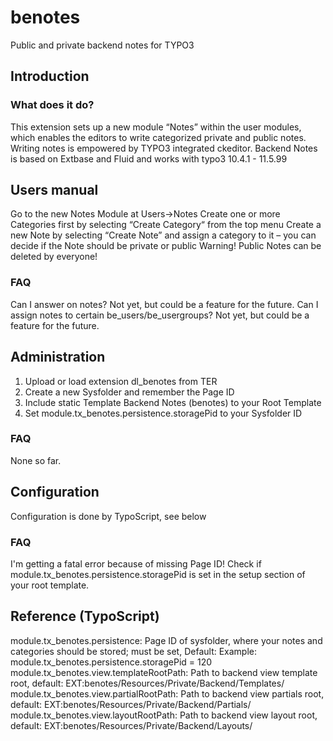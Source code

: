 # benotes
Public and private backend notes for TYPO3

## Introduction
### What does it do?
This extension sets up a new module “Notes” within the user modules, which enables the editors to write categorized private and public notes. Writing notes is empowered by TYPO3 integrated ckeditor. Backend Notes is based on Extbase and Fluid and works with typo3 10.4.1 - 11.5.99

## Users manual
Go to the new Notes Module at Users->Notes 
Create one or more Categories first by selecting “Create Category“ from the top menu
Create a new Note by selecting “Create Note” and assign a category to it – you can decide if the Note should be private or public
Warning! Public Notes can be deleted by everyone!

### FAQ
Can I answer on notes? Not yet, but could be a feature for the future.
Can I assign notes to certain be_users/be_usergroups? Not yet, but could be a feature for the future.

## Administration
1. Upload or load extension dl_benotes from TER
2. Create a new Sysfolder and remember the Page ID
3. Include static Template Backend Notes (benotes) to your Root Template
4. Set module.tx_benotes.persistence.storagePid to your Sysfolder ID

### FAQ
None so far.

## Configuration
Configuration is done by TypoScript, see below

### FAQ
I'm getting a fatal error because of missing Page ID! Check if module.tx_benotes.persistence.storagePid is set in the setup section of your root template.

## Reference (TypoScript)
module.tx_benotes.persistence: Page ID of sysfolder, where your notes and categories should be stored; must be set, Default: 
Example: module.tx_benotes.persistence.storagePid = 120
module.tx_benotes.view.templateRootPath: Path to backend view template root, default: EXT:benotes/Resources/Private/Backend/Templates/
module.tx_benotes.view.partialRootPath: Path to backend view partials root, default: EXT:benotes/Resources/Private/Backend/Partials/
module.tx_benotes.view.layoutRootPath: Path to backend view layout root, default: EXT:benotes/Resources/Private/Backend/Layouts/
